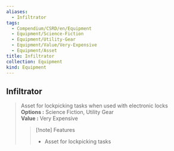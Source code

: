 ```yaml
---
aliases:
  - Infiltrator
tags:
  - Compendium/CSRD/en/Equipment
  - Equipment/Science-Fiction
  - Equipment/Utility-Gear
  - Equipment/Value/Very-Expensive
  - Equipment/Asset
title: Infiltrator
collection: Equipment
kind: Equipment
---
```

## Infiltrator  
  
>Asset for lockpicking tasks when used with electronic locks  
> **Options :** Science Fiction, Utility Gear  
> **Value :** Very Expensive  
>>[!note] Features  
>> - Asset for lockpicking tasks